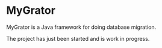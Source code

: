 # MyGrator
MyGrator is a Java framework for doing database migration.

The project has just been started and is work in progress.
